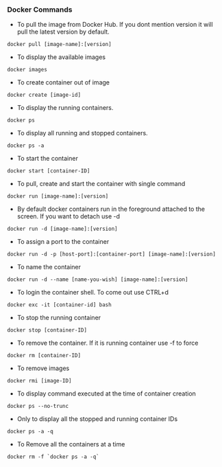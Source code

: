 ### Docker Commands
* To pull the image from Docker Hub. If you dont mention version it will pull the latest version by default.
```
docker pull [image-name]:[version]
```
* To display the available images
```
docker images
```
* To create container out of image
```
docker create [image-id]
```
* To display the running containers.
```
docker ps
```
* To display all running and stopped containers.
```
docker ps -a
```
* To start the container
```
docker start [container-ID]
```
* To pull, create and start the container with single command
```
docker run [image-name]:[version]
```
* By default docker containers run in the foreground attached to the screen. If you want to detach use -d
```
docker run -d [image-name]:[version]
```
* To assign a port to the container
```
docker run -d -p [host-port]:[container-port] [image-name]:[version]
```
* To name the container
```
docker run -d --name [name-you-wish] [image-name]:[version]
```
* To login the container shell. To come out use CTRL+d
```
docker exc -it [container-id] bash
```
* To stop the running container
```
docker stop [container-ID]
```
* To remove the container. If it is running container use -f to force
```
docker rm [container-ID]
```
* To remove images
```
docker rmi [image-ID]
```
*  To display command executed at the time of container creation
```
docker ps --no-trunc 
```
* Only to display all the stopped and running container IDs
```
docker ps -a -q
```
* To Remove all the containers at a time
```
docker rm -f `docker ps -a -q` 
```








